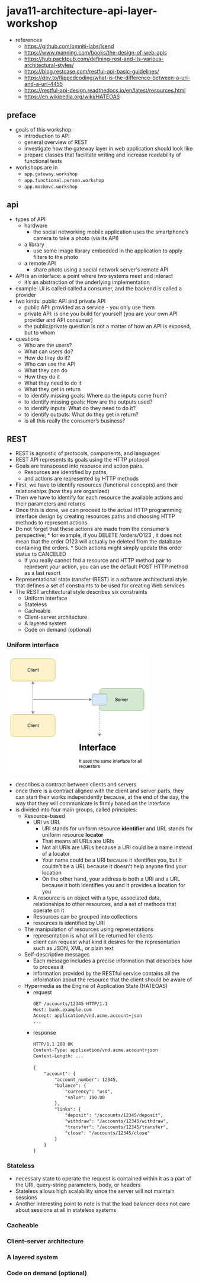 # java11-architecture-api-layer-workshop
* references
    * https://github.com/omniti-labs/jsend
    * https://www.manning.com/books/the-design-of-web-apis
    * https://hub.packtpub.com/defining-rest-and-its-various-architectural-styles/
    * https://blog.restcase.com/restful-api-basic-guidelines/
    * https://dev.to/flippedcoding/what-is-the-difference-between-a-uri-and-a-url-4455
    * https://restful-api-design.readthedocs.io/en/latest/resources.html
    * https://en.wikipedia.org/wiki/HATEOAS
    
## preface
* goals of this workshop:
    * introduction to API
    * general overview of REST
    * investigate how the gateway layer in web application should look like
    * prepare classes that facilitate writing and increase readability of functional tests
* workshops are in
    * `app.gateway.workshop`
    * `app.functional.person.workshop`
    * `app.mockmvc.workshop`

## api
* types of API
    * hardware
        * the social networking mobile application uses the smartphone’s camera to take a photo (via its API)
    * a library
        * use some image library embedded in the application to apply filters to the photo
    * a remote API
        * share photo using a social network server's remote API
* API is an interface: a point where two systems meet and interact
    * it’s an abstraction of the underlying implementation
* example: UI is called called a consumer, and the backend is called a provider
* two kinds: public API and private API
    * public API: provided as a service - you only use them
    * private API: is one you build for yourself (you are your own API provider and API consumer)
    * the public/private question is not a matter of how an API is exposed, but to whom
* questions
    * Who are the users?
    * What can users do?
    * How do they do it?
    * Who can use the API
    * What they can do
    * How they do it
    * What they need to do it
    * What they get in return  
    * to identify missing goals: Where do the inputs come from?
    * to identify missing goals: How are the outputs used?
    * to identify inputs: What do they need to do it?
    * to identify outputs: What do they get in return?
    * is all this really the consumer’s business?

## REST
* REST is agnostic of protocols, components, and languages
* REST API represents its goals using the HTTP protocol
* Goals are transposed into resource and action pairs. 
    * Resources are identified by paths, 
    * and actions are represented by HTTP methods
* First, we have to identify resources (functional concepts) and their relationships (how
  they are organized)
* Then we have to identify for each resource the available actions
  and their parameters and returns
* Once this is done, we can proceed to the actual
  HTTP programming interface design by creating resources paths and choosing HTTP
  methods to represent actions
* Do not forget that these actions are made from the consumer’s perspective; 
        * for example, if you DELETE /orders/O123 , it does not mean that the order O123 will actually 
        be deleted from the database containing the orders. 
        * Such actions might simply update this order status to CANCELED
    * If you really cannot fnd a resource and HTTP method pair to represent your action,
      you can use the default POST HTTP method as a last resort
* Representational state transfer (REST) is a software architectural style that defines a set of constraints to be used for creating Web services
* The REST architectural style describes six constraints
    * Uniform interface
    * Stateless
    * Cacheable
    * Client-server architecture
    * A layered system
    * Code on demand (optional)
### Uniform interface
![alt text](img/uniform-interface.png)
* describes a contract between clients and servers
* once there is a contract aligned with the client and server parts, they can start their works independently 
because, at the end of the day, the way that they will communicate is firmly based on the interface
* is divided into four main groups, called principles:
    * Resource-based
        * URI vs URL
            * URI stands for uniform resource **identifier** and URL stands for uniform resource **locator**
            * That means all URLs are URIs
            * Not all URIs are URLs because a URI could be a name instead of a locator
            * Your name could be a URI because it identifies you, but it couldn't be a URL because it doesn't help anyone find your location
            * On the other hand, your address is both a URI and a URL because it both identifies you and it provides a location for you
        * A resource is an object with a type, associated data, relationships to other resources, and a set of methods that operate on it
        * Resources can be grouped into collections
        * resources is identified by URI
    * The manipulation of resources using representations
        * representation is what will be returned for clients
        * client can request what kind it desires for the representation such as JSON, XML, or plain text
    * Self-descriptive messages
        * Each message includes a precise information that describes how to process it
        * information provided by the RESTful service contains all the information about the resource that the client should be aware of
    * Hypermedia as the Engine of Application State (HATEOAS)
        * request
            ```
            GET /accounts/12345 HTTP/1.1
            Host: bank.example.com
            Accept: application/vnd.acme.account+json
            ...
            ```
        * response
            ```
            HTTP/1.1 200 OK
            Content-Type: application/vnd.acme.account+json
            Content-Length: ...
            
            {
                "account": {
                    "account_number": 12345,
                    "balance": {
                        "currency": "usd",
                        "value": 100.00
                    },
                    "links": {
                        "deposit": "/accounts/12345/deposit",
                        "withdraw": "/accounts/12345/withdraw",
                        "transfer": "/accounts/12345/transfer",
                        "close": "/accounts/12345/close"
                    }
                }
            }
            ```
### Stateless
* necessary state to operate the request is contained within it as a part of the URI, query-string parameters, body, or headers
* Stateless allows high scalability since the server will not maintain sessions
* Another interesting point to note is that the load balancer does not care about sessions at all in stateless systems
### Cacheable
### Client-server architecture
### A layered system
### Code on demand (optional)